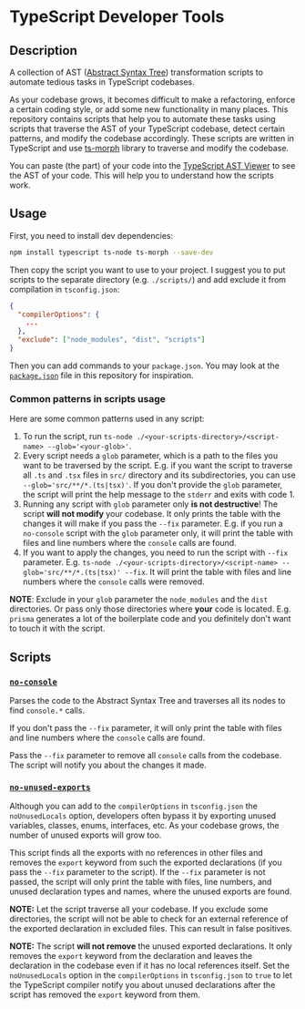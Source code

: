 # TypeScript Developer Tools

## Description

A collection of AST ([Abstract Syntax Tree](https://en.wikipedia.org/wiki/Abstract_syntax_tree)) transformation scripts to automate tedious tasks in TypeScript codebases.

As your codebase grows, it becomes difficult to make a refactoring, enforce a certain coding style, or add some new functionality in many places. This repository contains scripts that help you to automate these tasks using scripts that traverse the AST of your TypeScript codebase, detect certain patterns, and modify the codebase accordingly. These scripts are written in TypeScript and use [ts-morph](https://github.com/dsherret/ts-morph) library to traverse and modify the codebase.

You can paste (the part) of your code into the [TypeScript AST Viewer](https://ts-ast-viewer.com/) to see the AST of your code. This will help you to understand how the scripts work.

## Usage

First, you need to install dev dependencies:

```bash
npm install typescript ts-node ts-morph --save-dev
```

Then copy the script you want to use to your project. I suggest you to put scripts to the separate directory (e.g. `./scripts/`) and add exclude it from compilation in `tsconfig.json`:

```json
{
  "compilerOptions": {
    ...
  },
  "exclude": ["node_modules", "dist", "scripts"]
}
```

Then you can add commands to your `package.json`. You may look at the [`package.json`](./package.json) file in this repository for inspiration.

### Common patterns in scripts usage

Here are some common patterns used in any script:

1. To run the script, run `ts-node ./<your-scripts-directory>/<script-name> --glob='<your-glob>'`.
2. Every script needs a `glob` parameter, which is a path to the files you want to be traversed by the script. E.g. if you want the script to traverse all `.ts` and `.tsx` files in `src/` directory and its subdirectories, you can use `--glob='src/**/*.(ts|tsx)'`. If you don't provide the `glob` parameter, the script will print the help message to the `stderr` and exits with code 1.
3. Running any script with `glob` parameter only **is not destructive**! The script **will not modify** your codebase. It only prints the table with the changes it will make if you pass the `--fix` parameter. E.g. if you run a `no-console` script with the `glob` parameter only, it will print the table with files and line numbers where the `console` calls are found.
4. If you want to apply the changes, you need to run the script with `--fix` parameter. E.g. `ts-node ./<your-scripts-directory>/<script-name> --glob='src/**/*.(ts|tsx)' --fix`. It will print the table with files and line numbers where the `console` calls were removed.

**NOTE**: Exclude in your `glob` parameter the `node_modules` and the `dist` directories. Or pass only those directories where **your** code is located. E.g. `prisma` generates a lot of the boilerplate code and you definitely don't want to touch it with the script.

## Scripts

### [`no-console`](no-console.ts)

Parses the code to the Abstract Syntax Tree and traverses all its nodes to find `console.*` calls.

If you don't pass the `--fix` parameter, it will only print the table with files and line numbers where the `console` calls are found.

Pass the `--fix` parameter to remove all `console` calls from the codebase. The script will notify you about the changes it made.

### [`no-unused-exports`](no-unused-exports.ts)

Although you can add to the `compilerOptions` in `tsconfig.json` the `noUnusedLocals` option, developers often bypass it by exporting unused variables, classes, enums, interfaces, etc. As your codebase grows, the number of unused exports will grow too.

This script finds all the exports with no references in other files and removes the `export` keyword from such the exported declarations (if you pass the `--fix` parameter to the script). If the `--fix` parameter is not passed, the script will only print the table with files, line numbers, and unused declaration types and names, where the unused exports are found.

**NOTE:** Let the script traverse all your codebase. If you exclude some directories, the script will not be able to check for an external reference of the exported declaration in excluded files. This can result in false positives.

**NOTE:** The script **will not remove** the unused exported declarations. It only removes the `export` keyword from the declaration and leaves the declaration in the codebase even if it has no local references itself. Set the `noUnusedLocals` option in the `compilerOptions` in `tsconfig.json` to `true` to let the TypeScript compiler notify you about unused declarations after the script has removed the `export` keyword from them.

